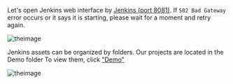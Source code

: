 

Let's open Jenkins web interface by [Jenkins (port 8081)]({{TRAFFIC_HOST1_8081}}).   If `502 Bad Gateway` error occurs or it says it is starting, please wait for a moment and retry again.

![theimage](https://github.com/quincycheng/katacoda-scenarios/raw/master/conjur-jenkins/media/01-jenkins_signed_in.PNG)

Jenkins assets can be organized by folders.
Our projects are located in the Demo folder
To view them, click ["Demo"]({{TRAFFIC_HOST1_8081}}/job/Demo/)

![theimage](https://github.com/quincycheng/katacoda-scenarios/raw/master/conjur-jenkins/media/02-jenkins_demo_folder_typical_only.PNG)
